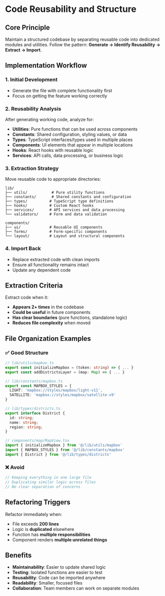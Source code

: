 # Code Reusability and Structure

## Core Principle

Maintain a structured codebase by separating reusable code into dedicated modules and utilities. Follow the pattern: **Generate → Identify Reusability → Extract → Import**.

## Implementation Workflow

### 1. Initial Development

- Generate the file with complete functionality first
- Focus on getting the feature working correctly

### 2. Reusability Analysis

After generating working code, analyze for:

- **Utilities**: Pure functions that can be used across components
- **Constants**: Shared configuration, styling values, or data
- **Types**: TypeScript interfaces/types used in multiple places
- **Components**: UI elements that appear in multiple locations
- **Hooks**: React hooks with reusable logic
- **Services**: API calls, data processing, or business logic

### 3. Extraction Strategy

Move reusable code to appropriate directories:

```
lib/
├── utils/           # Pure utility functions
├── constants/       # Shared constants and configuration
├── types/          # TypeScript type definitions
├── hooks/          # Custom React hooks
├── services/       # API services and data processing
└── validators/     # Form and data validation

components/
├── ui/             # Reusable UI components
├── forms/          # Form-specific components
└── layout/         # Layout and structural components
```

### 4. Import Back

- Replace extracted code with clean imports
- Ensure all functionality remains intact
- Update any dependent code

## Extraction Criteria

Extract code when it:

- **Appears 2+ times** in the codebase
- **Could be useful** in future components
- **Has clear boundaries** (pure functions, standalone logic)
- **Reduces file complexity** when moved

## File Organization Examples

### ✅ Good Structure

```typescript
// lib/utils/mapbox.ts
export const initializeMapbox = (token: string) => { ... }
export const addDistrictsLayer = (map: Map) => { ... }

// lib/constants/mapbox.ts
export const MAPBOX_STYLES = {
  LIGHT: 'mapbox://styles/mapbox/light-v11',
  SATELLITE: 'mapbox://styles/mapbox/satellite-v9'
}

// lib/types/districts.ts
export interface District {
  id: string;
  name: string;
  region: string;
}

// components/map/MapView.tsx
import { initializeMapbox } from '@/lib/utils/mapbox'
import { MAPBOX_STYLES } from '@/lib/constants/mapbox'
import { District } from '@/lib/types/districts'
```

### ❌ Avoid

```typescript
// Keeping everything in one large file
// Duplicating similar logic across files
// No clear separation of concerns
```

## Refactoring Triggers

Refactor immediately when:

- File exceeds **200 lines**
- Logic is **duplicated** elsewhere
- Function has **multiple responsibilities**
- Component renders **multiple unrelated things**

## Benefits

- **Maintainability**: Easier to update shared logic
- **Testing**: Isolated functions are easier to test
- **Reusability**: Code can be imported anywhere
- **Readability**: Smaller, focused files
- **Collaboration**: Team members can work on separate modules
